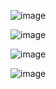 ![image](https://github.com/CamiloHedzz/Simulacion-Covid-19/assets/111331587/064a6b47-dfce-40c4-9d5d-2361376f2a3a)


![image](https://github.com/CamiloHedzz/Simulacion-Covid-19/assets/111331587/e9f281fa-ce12-4891-abb3-2f66dfa1a24c)


![image](https://github.com/CamiloHedzz/Simulacion-Covid-19/assets/111331587/47f65b24-3553-492b-b286-586c9e6a176e)

![image](https://github.com/CamiloHedzz/Simulacion-Covid-19/assets/111331587/27302166-8716-43c1-9f0a-423c14a1e99e)

